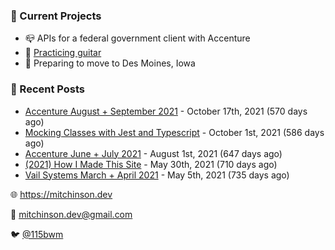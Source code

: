 ### 📌 Current Projects
- 📪 APIs for a federal government client with Accenture
- 🎸 [Practicing guitar](https://soundcloud.com/115bwm/ambulance-holden-tape)
- 🌽 Preparing to move to Des Moines, Iowa

### 📝 Recent Posts

- [Accenture August + September 2021](https://blog.mitchinson.dev/pillar/aug-sep-21) - October 17th, 2021 (570 days ago)
- [Mocking Classes with Jest and Typescript](https://blog.mitchinson.dev/jest-typescript-mocks) - October 1st, 2021 (586 days ago)
- [Accenture June + July 2021](https://blog.mitchinson.dev/pillar/june-july-21) - August 1st, 2021 (647 days ago)
- [(2021) How I Made This Site](https://blog.mitchinson.dev/About-This-Site) - May 30th, 2021 (710 days ago)
- [Vail Systems March + April 2021](https://blog.mitchinson.dev/vail-march-april-2021) - May 5th, 2021 (735 days ago)

🌐 https://mitchinson.dev

💌 mitchinson.dev@gmail.com

🐦 [@115bwm](https://twitter.com/115bwm)